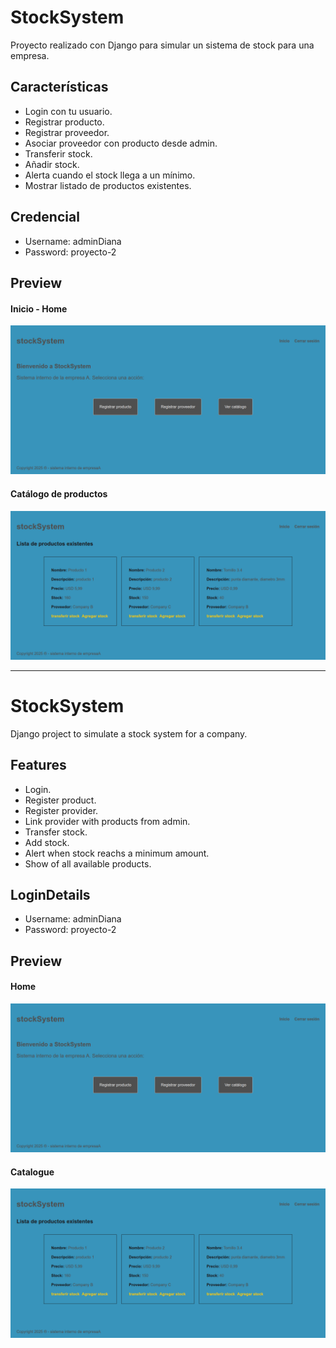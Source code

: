 # StockSystem
Proyecto realizado con Django para simular un sistema de stock para una empresa.

## Características
- Login con tu usuario.
- Registrar producto.
- Registrar proveedor.
- Asociar proveedor con producto desde admin.
- Transferir stock.
- Añadir stock.
- Alerta cuando el stock llega a un mínimo.
- Mostrar listado de productos existentes.

## Credencial
- Username: adminDiana
- Password: proyecto-2

## Preview

#### Inicio - Home
<img src='/stockSystem/img/preview-home.png'>

#### Catálogo de productos
<img src='/stockSystem/img/preview-catalog.png'>



***

# StockSystem
Django project to simulate a stock system for a company.

## Features
- Login.
- Register product.
- Register provider.
- Link provider with products from admin.
- Transfer stock.
- Add stock.
- Alert when stock reachs a minimum amount.
- Show of all available products.

## LoginDetails
- Username: adminDiana
- Password: proyecto-2

## Preview

#### Home
<img src='/stockSystem/img/preview-home.png'>

#### Catalogue 
<img src='/stockSystem/img/preview-catalog.png'>